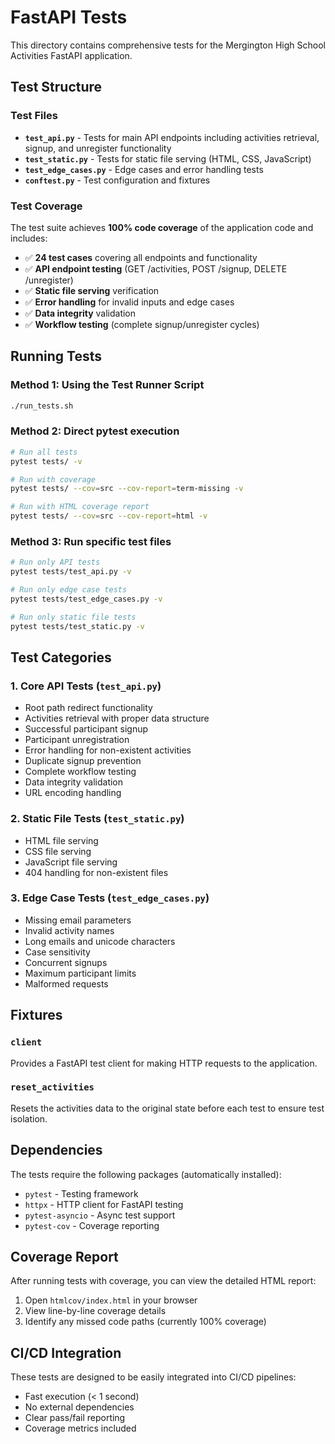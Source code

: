 # FastAPI Tests

This directory contains comprehensive tests for the Mergington High School Activities FastAPI application.

## Test Structure

### Test Files

- **`test_api.py`** - Tests for main API endpoints including activities retrieval, signup, and unregister functionality
- **`test_static.py`** - Tests for static file serving (HTML, CSS, JavaScript)
- **`test_edge_cases.py`** - Edge cases and error handling tests
- **`conftest.py`** - Test configuration and fixtures

### Test Coverage

The test suite achieves **100% code coverage** of the application code and includes:

- ✅ **24 test cases** covering all endpoints and functionality
- ✅ **API endpoint testing** (GET /activities, POST /signup, DELETE /unregister)
- ✅ **Static file serving** verification
- ✅ **Error handling** for invalid inputs and edge cases
- ✅ **Data integrity** validation
- ✅ **Workflow testing** (complete signup/unregister cycles)

## Running Tests

### Method 1: Using the Test Runner Script
```bash
./run_tests.sh
```

### Method 2: Direct pytest execution
```bash
# Run all tests
pytest tests/ -v

# Run with coverage
pytest tests/ --cov=src --cov-report=term-missing -v

# Run with HTML coverage report
pytest tests/ --cov=src --cov-report=html -v
```

### Method 3: Run specific test files
```bash
# Run only API tests
pytest tests/test_api.py -v

# Run only edge case tests
pytest tests/test_edge_cases.py -v

# Run only static file tests
pytest tests/test_static.py -v
```

## Test Categories

### 1. Core API Tests (`test_api.py`)
- Root path redirect functionality
- Activities retrieval with proper data structure
- Successful participant signup
- Participant unregistration
- Error handling for non-existent activities
- Duplicate signup prevention
- Complete workflow testing
- Data integrity validation
- URL encoding handling

### 2. Static File Tests (`test_static.py`)
- HTML file serving
- CSS file serving
- JavaScript file serving
- 404 handling for non-existent files

### 3. Edge Case Tests (`test_edge_cases.py`)
- Missing email parameters
- Invalid activity names
- Long emails and unicode characters
- Case sensitivity
- Concurrent signups
- Maximum participant limits
- Malformed requests

## Fixtures

### `client`
Provides a FastAPI test client for making HTTP requests to the application.

### `reset_activities`
Resets the activities data to the original state before each test to ensure test isolation.

## Dependencies

The tests require the following packages (automatically installed):
- `pytest` - Testing framework
- `httpx` - HTTP client for FastAPI testing
- `pytest-asyncio` - Async test support
- `pytest-cov` - Coverage reporting

## Coverage Report

After running tests with coverage, you can view the detailed HTML report:
1. Open `htmlcov/index.html` in your browser
2. View line-by-line coverage details
3. Identify any missed code paths (currently 100% coverage)

## CI/CD Integration

These tests are designed to be easily integrated into CI/CD pipelines:
- Fast execution (< 1 second)
- No external dependencies
- Clear pass/fail reporting
- Coverage metrics included